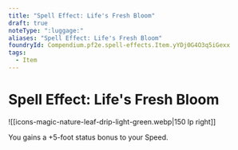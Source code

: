 ```yaml
---
title: "Spell Effect: Life's Fresh Bloom"
draft: true
noteType: ":luggage:"
aliases: "Spell Effect: Life's Fresh Bloom"
foundryId: Compendium.pf2e.spell-effects.Item.yYDj0G4O3q5iGexx
tags:
  - Item
---
```


# Spell Effect: Life's Fresh Bloom
![[icons-magic-nature-leaf-drip-light-green.webp|150 lp right]]

You gains a +5-foot status bonus to your Speed.
